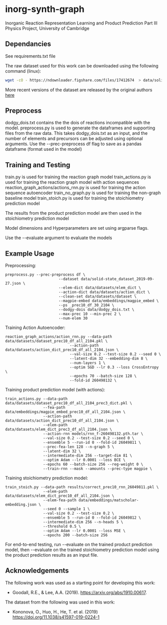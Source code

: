 # inorg-synth-graph

Inorganic Reaction Representation Learning and Product Prediction
Part III Physics Project, University of Cambridge

## Dependancies 

See requirements.txt file

The raw dataset used for this work can be downloaded using the following command (linux):

```sh
wget -cO - https://ndownloader.figshare.com/files/17412674  > data/solid-state_dataset_2019-09-27.json
```

More recent versions of the dataset are released by the original authors [here](https://github.com/CederGroupHub/text-mined-synthesis_public)

## Preprocess

dodgy_dois.txt contains the the dois of reactions incompatible with the model.
preprocess.py is used to generate the dataframes and supporting files from the raw data. This takes dodgy_dois.txt as an input, and the number of elements and precursors can be adjusted using optional arguments.
Use the --prec-preprocess df flag to save as a pandas dataframe (format used in the model)

## Training and Testing

train.py is used for training the reaction graph model
train_actions.py is used for training the reaction graph model with action sequences
reaction_graph_actions/actions_rnn.py is used for training the action sequence autoencoder
train_no_graph.py is used for training the non-graph baseline model
train_stoich.py is used for training the stoichiometry prediction model


The results from the product prediction model are then used in the stoichiometry prediction model

Model dimensions and Hyperparameters are set using argparse flags.

Use the --evaluate argument to evaluate the models


## Example Usage

Preprocessing:
```
preprocess.py --prec-preprocess df \
                        --dataset data/solid-state_dataset_2019-09-27.json \
                        --elem-dict data/datasets/elem_dict \
                        --action-dict data/datasets/action_dict \
                        --clean-set data/datasets/dataset \
                        --magpie-embed data/embeddings/magpie_embed \
                        --ps _prec10_df_30_2104 \
                        --dodgy-dois data/dodgy_dois.txt \
                        --max-prec 10 --min-prec 2 \
                        --num-elem 30
```

Training Action Autoencoder:
```
reaction_graph_actions/action_rnn.py --data-path data/datasets/dataset_prec10_df_all_2104.pkl \
                             --action-path data/datasets/action_dict_prec10_df_all_2104.json \
                             --val-size 0.2 --test-size 0.2 --seed 0 \
                             --latent-dim 32 --embedding-dim 8 \
                             --num-layers 1 \
                             --optim SGD --lr 0.3 --loss CrossEntropy \
                             --epochs 70 --batch-size 128 \
                             --fold-id 260498132 \
```

Training product prediction model (with actions):
```
train_actions.py --data-path data/datasets/dataset_prec10_df_all_2104_prec3_dict.pkl \
                 --fea-path data/embeddings/magpie_embed_prec10_df_all_2104.json \
                 --action-path data/datasets/action_dict_prec10_df_all_2104.json \
                 --elem-path data/datasets/elem_dict_prec3_df_all_2104.json \
                 --action-rnn models/rnn_f-260498132.pth.tar \
                 --val-size 0.2 --test-size 0.2 --seed 0 \
                 --ensemble 5 --run-id 0 --fold-id 26049811 \
                 --prec-fea-len 128 --n-graph 5 \
                 --latent-dim 32 \
                 --intermediate-dim 256 --target-dim 81 \
                 --optim Adam --lr 0.0001 --loss BCE \
                 --epochs 60 --batch-size 256 --reg-weight 0 \
                 --train-rnn --mask --amounts --prec-type magpie \
```

Training stoichiometry prediction model:
```
train_stoich.py --data-path results/correct_prec10_rnn_26049811.pkl \
                 --elem-path data/datasets/elem_dict_prec10_df_all_2104.json \
                 --elem-fea-path data/embeddings/matscholar-embedding.json \
                 --seed 0 --sample 1 \
                 --val-size 0.2 --test-size 0.2 \
                 --ensemble 5 --run-id 0 --fold-id 26049812 \
                 --intermediate-dim 256 --n-heads 5 \
                 --threshold 0.5 \
                 --optim Adam --lr 0.0001 --loss MSE \
                 --epochs 200 --batch-size 256 
```

For end-to-end testing, run --evaluate on the trained product prediction model, then --evaluate on the trained stoichiometry prediction model using the product prediction results as an input file.

## Acknowledgements

The following work was used as a starting point for developing this work:
- Goodall, R.E., & Lee, A.A. (2019). https://arxiv.org/abs/1910.00617.

The dataset from the following was used in this work:
- Kononova, O., Huo, H., He, T. et al. (2019)  https://doi.org/11.1038/s41597-019-0224-1 





